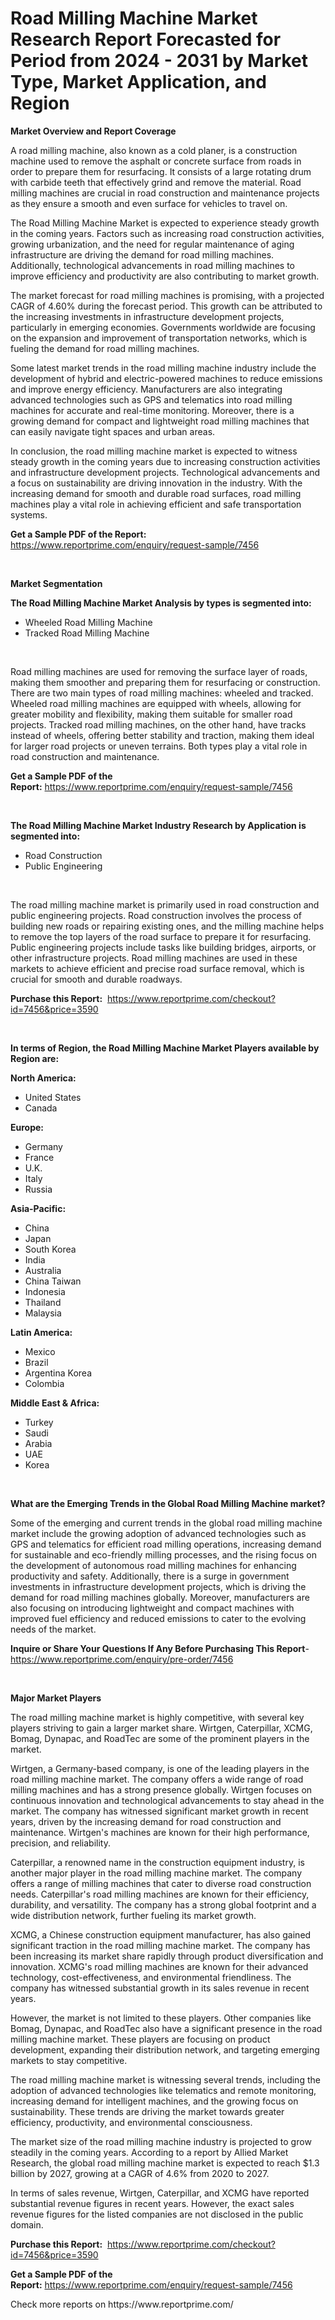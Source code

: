 <p><h1>Road Milling Machine Market Research Report Forecasted for Period from 2024 -  2031 by Market Type, Market Application, and Region</h1></p><p><strong>Market Overview and Report Coverage</strong></p>
<p><p>A road milling machine, also known as a cold planer, is a construction machine used to remove the asphalt or concrete surface from roads in order to prepare them for resurfacing. It consists of a large rotating drum with carbide teeth that effectively grind and remove the material. Road milling machines are crucial in road construction and maintenance projects as they ensure a smooth and even surface for vehicles to travel on.</p><p>The Road Milling Machine Market is expected to experience steady growth in the coming years. Factors such as increasing road construction activities, growing urbanization, and the need for regular maintenance of aging infrastructure are driving the demand for road milling machines. Additionally, technological advancements in road milling machines to improve efficiency and productivity are also contributing to market growth.</p><p>The market forecast for road milling machines is promising, with a projected CAGR of 4.60% during the forecast period. This growth can be attributed to the increasing investments in infrastructure development projects, particularly in emerging economies. Governments worldwide are focusing on the expansion and improvement of transportation networks, which is fueling the demand for road milling machines.</p><p>Some latest market trends in the road milling machine industry include the development of hybrid and electric-powered machines to reduce emissions and improve energy efficiency. Manufacturers are also integrating advanced technologies such as GPS and telematics into road milling machines for accurate and real-time monitoring. Moreover, there is a growing demand for compact and lightweight road milling machines that can easily navigate tight spaces and urban areas.</p><p>In conclusion, the road milling machine market is expected to witness steady growth in the coming years due to increasing construction activities and infrastructure development projects. Technological advancements and a focus on sustainability are driving innovation in the industry. With the increasing demand for smooth and durable road surfaces, road milling machines play a vital role in achieving efficient and safe transportation systems.</p></p>
<p><strong>Get a Sample PDF of the Report:</strong> <a href="https://www.reportprime.com/enquiry/request-sample/7456">https://www.reportprime.com/enquiry/request-sample/7456</a></p>
<p>&nbsp;</p>
<p><strong>Market Segmentation</strong></p>
<p><strong>The Road Milling Machine Market Analysis by types is segmented into:</strong></p>
<p><ul><li>Wheeled Road Milling Machine</li><li>Tracked Road Milling Machine</li></ul></p>
<p>&nbsp;</p>
<p><p>Road milling machines are used for removing the surface layer of roads, making them smoother and preparing them for resurfacing or construction. There are two main types of road milling machines: wheeled and tracked. Wheeled road milling machines are equipped with wheels, allowing for greater mobility and flexibility, making them suitable for smaller road projects. Tracked road milling machines, on the other hand, have tracks instead of wheels, offering better stability and traction, making them ideal for larger road projects or uneven terrains. Both types play a vital role in road construction and maintenance.</p></p>
<p><strong>Get a Sample PDF of the Report:</strong>&nbsp;<a href="https://www.reportprime.com/enquiry/request-sample/7456">https://www.reportprime.com/enquiry/request-sample/7456</a></p>
<p>&nbsp;</p>
<p><strong>The Road Milling Machine Market Industry Research by Application is segmented into:</strong></p>
<p><ul><li>Road Construction</li><li>Public Engineering</li></ul></p>
<p>&nbsp;</p>
<p><p>The road milling machine market is primarily used in road construction and public engineering projects. Road construction involves the process of building new roads or repairing existing ones, and the milling machine helps to remove the top layers of the road surface to prepare it for resurfacing. Public engineering projects include tasks like building bridges, airports, or other infrastructure projects. Road milling machines are used in these markets to achieve efficient and precise road surface removal, which is crucial for smooth and durable roadways.</p></p>
<p><strong>Purchase this Report:</strong>&nbsp; <a href="https://www.reportprime.com/checkout?id=7456&price=3590">https://www.reportprime.com/checkout?id=7456&price=3590</a></p>
<p>&nbsp;</p>
<p><strong>In terms of Region, the Road Milling Machine Market Players available by Region are:</strong></p>
<p>
    <p> <strong> North America: </strong>
        <ul>
            <li>United States</li>
            <li>Canada</li>
        </ul>
        </p> 
    <p> <strong> Europe: </strong>
        <ul>
            <li>Germany</li>
            <li>France</li>
            <li>U.K.</li>
            <li>Italy</li>
            <li>Russia</li>
        </ul>
        </p> 
    <p> <strong> Asia-Pacific: </strong>
        <ul>
            <li>China</li>
            <li>Japan</li>
            <li>South Korea</li>
            <li>India</li>
            <li>Australia</li>
            <li>China Taiwan</li>
            <li>Indonesia</li>
            <li>Thailand</li>
            <li>Malaysia</li>
        </ul>
        </p> 
    <p> <strong> Latin America: </strong>
        <ul>
            <li>Mexico</li>
            <li>Brazil</li>
            <li>Argentina Korea</li>
            <li>Colombia</li>
        </ul>
        </p> 
    <p> <strong> Middle East & Africa: </strong>
        <ul>
            <li>Turkey</li>
            <li>Saudi</li>
            <li>Arabia</li>
            <li>UAE</li>
            <li>Korea</li>
        </ul>
    </p>
    </p>
<p>&nbsp;</p>
<p><strong>What are the Emerging Trends in the Global Road Milling Machine market?</strong></p>
<p><p>Some of the emerging and current trends in the global road milling machine market include the growing adoption of advanced technologies such as GPS and telematics for efficient road milling operations, increasing demand for sustainable and eco-friendly milling processes, and the rising focus on the development of autonomous road milling machines for enhancing productivity and safety. Additionally, there is a surge in government investments in infrastructure development projects, which is driving the demand for road milling machines globally. Moreover, manufacturers are also focusing on introducing lightweight and compact machines with improved fuel efficiency and reduced emissions to cater to the evolving needs of the market.</p></p>
<p><strong>Inquire or Share Your Questions If Any Before Purchasing This Report</strong>- <a href="https://www.reportprime.com/enquiry/pre-order/7456">https://www.reportprime.com/enquiry/pre-order/7456</a></p>
<p>&nbsp;</p>
<p><strong>Major Market Players</strong></p>
<p><p>The road milling machine market is highly competitive, with several key players striving to gain a larger market share. Wirtgen, Caterpillar, XCMG, Bomag, Dynapac, and RoadTec are some of the prominent players in the market.</p><p>Wirtgen, a Germany-based company, is one of the leading players in the road milling machine market. The company offers a wide range of road milling machines and has a strong presence globally. Wirtgen focuses on continuous innovation and technological advancements to stay ahead in the market. The company has witnessed significant market growth in recent years, driven by the increasing demand for road construction and maintenance. Wirtgen's machines are known for their high performance, precision, and reliability.</p><p>Caterpillar, a renowned name in the construction equipment industry, is another major player in the road milling machine market. The company offers a range of milling machines that cater to diverse road construction needs. Caterpillar's road milling machines are known for their efficiency, durability, and versatility. The company has a strong global footprint and a wide distribution network, further fueling its market growth.</p><p>XCMG, a Chinese construction equipment manufacturer, has also gained significant traction in the road milling machine market. The company has been increasing its market share rapidly through product diversification and innovation. XCMG's road milling machines are known for their advanced technology, cost-effectiveness, and environmental friendliness. The company has witnessed substantial growth in its sales revenue in recent years.</p><p>However, the market is not limited to these players. Other companies like Bomag, Dynapac, and RoadTec also have a significant presence in the road milling machine market. These players are focusing on product development, expanding their distribution network, and targeting emerging markets to stay competitive.</p><p>The road milling machine market is witnessing several trends, including the adoption of advanced technologies like telematics and remote monitoring, increasing demand for intelligent machines, and the growing focus on sustainability. These trends are driving the market towards greater efficiency, productivity, and environmental consciousness.</p><p>The market size of the road milling machine industry is projected to grow steadily in the coming years. According to a report by Allied Market Research, the global road milling machine market is expected to reach $1.3 billion by 2027, growing at a CAGR of 4.6% from 2020 to 2027.</p><p>In terms of sales revenue, Wirtgen, Caterpillar, and XCMG have reported substantial revenue figures in recent years. However, the exact sales revenue figures for the listed companies are not disclosed in the public domain.</p></p>
<p><strong>Purchase this Report:</strong>&nbsp;&nbsp;<a href="https://www.reportprime.com/checkout?id=7456&price=3590">https://www.reportprime.com/checkout?id=7456&price=3590</a></p>
<p></p>
<p><strong>Get a Sample PDF of the Report:</strong>&nbsp;<a href="https://www.reportprime.com/enquiry/request-sample/7456">https://www.reportprime.com/enquiry/request-sample/7456</a></p>
<p>Check more reports on https://www.reportprime.com/</p>